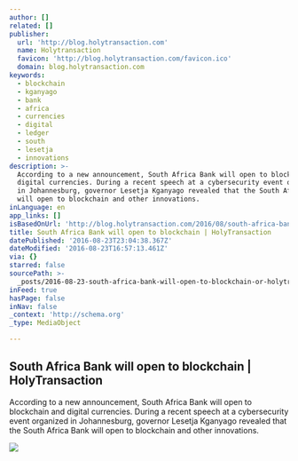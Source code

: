 ```yaml
---
author: []
related: []
publisher:
  url: 'http://blog.holytransaction.com'
  name: Holytransaction
  favicon: 'http://blog.holytransaction.com/favicon.ico'
  domain: blog.holytransaction.com
keywords:
  - blockchain
  - kganyago
  - bank
  - africa
  - currencies
  - digital
  - ledger
  - south
  - lesetja
  - innovations
description: >-
  According to a new announcement, South Africa Bank will open to blockchain and
  digital currencies. During a recent speech at a cybersecurity event organized
  in Johannesburg, governor Lesetja Kganyago revealed that the South Africa Bank
  will open to blockchain and other innovations.
inLanguage: en
app_links: []
isBasedOnUrl: 'http://blog.holytransaction.com/2016/08/south-africa-bank-will-open-to.html'
title: South Africa Bank will open to blockchain | HolyTransaction
datePublished: '2016-08-23T23:04:38.367Z'
dateModified: '2016-08-23T16:57:13.461Z'
via: {}
starred: false
sourcePath: >-
  _posts/2016-08-23-south-africa-bank-will-open-to-blockchain-or-holytransaction.md
inFeed: true
hasPage: false
inNav: false
_context: 'http://schema.org'
_type: MediaObject

---
```

<article style=""><h1>South Africa Bank will open to blockchain | HolyTransaction</h1><p>According to a new announcement, South Africa Bank will open to blockchain and digital currencies. During a recent speech at a cybersecurity event organized in Johannesburg, governor Lesetja Kganyago revealed that the South Africa Bank will open to blockchain and other innovations.</p><img src="https://1.bp.blogspot.com/-lSt1x8BwD_g/V7x4KimH7bI/AAAAAAAAAts/Kg6NJEQ5JFIuc8TQRU5sQC23TQS_kAZUgCLcB/w1200-h630-p-nu/business-meeting-1239197.jpg" /></article>